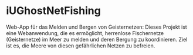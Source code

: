 # iUGhostNetFishing
Web-App für das Melden und Bergen von Geisternetzen: Dieses Projekt ist eine Webanwendung, die es ermöglicht, herrenlose Fischernetze (Geisternetze) im Meer zu melden und deren Bergung zu koordinieren. Ziel ist es, die Meere von diesen gefährlichen Netzen zu befreien.
